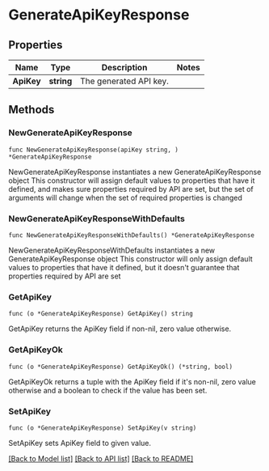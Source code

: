 # GenerateApiKeyResponse

## Properties

Name | Type | Description | Notes
------------ | ------------- | ------------- | -------------
**ApiKey** | **string** | The generated API key. | 

## Methods

### NewGenerateApiKeyResponse

`func NewGenerateApiKeyResponse(apiKey string, ) *GenerateApiKeyResponse`

NewGenerateApiKeyResponse instantiates a new GenerateApiKeyResponse object
This constructor will assign default values to properties that have it defined,
and makes sure properties required by API are set, but the set of arguments
will change when the set of required properties is changed

### NewGenerateApiKeyResponseWithDefaults

`func NewGenerateApiKeyResponseWithDefaults() *GenerateApiKeyResponse`

NewGenerateApiKeyResponseWithDefaults instantiates a new GenerateApiKeyResponse object
This constructor will only assign default values to properties that have it defined,
but it doesn't guarantee that properties required by API are set

### GetApiKey

`func (o *GenerateApiKeyResponse) GetApiKey() string`

GetApiKey returns the ApiKey field if non-nil, zero value otherwise.

### GetApiKeyOk

`func (o *GenerateApiKeyResponse) GetApiKeyOk() (*string, bool)`

GetApiKeyOk returns a tuple with the ApiKey field if it's non-nil, zero value otherwise
and a boolean to check if the value has been set.

### SetApiKey

`func (o *GenerateApiKeyResponse) SetApiKey(v string)`

SetApiKey sets ApiKey field to given value.



[[Back to Model list]](../README.md#documentation-for-models) [[Back to API list]](../README.md#documentation-for-api-endpoints) [[Back to README]](../README.md)


